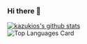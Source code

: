 ### Hi there 👋

<!--
**kazukios/kazukios** is a ✨ _special_ ✨ repository because its `README.md` (this file) appears on your GitHub profile.

Here are some ideas to get you started:

- 🔭 I’m currently working on ...
- 🌱 I’m currently learning ...
- 👯 I’m looking to collaborate on ...
- 🤔 I’m looking for help with ...
- 💬 Ask me about ...
- 📫 How to reach me: ...
- 😄 Pronouns: ...
- ⚡ Fun fact: ...
-->
[![kazukios's github stats](https://github-readme-stats.vercel.app/api?username=kazukios&count_private=true)](https://github.com/anuraghazra/github-readme-stats)  
![Top Languages Card](https://github-readme-stats.vercel.app/api/top-langs/?username=kazukios)  

